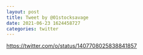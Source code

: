 ```yaml
--- 
layout: post 
title: Tweet by @01stocksavage 
date: 2021-06-23 1624458727 
categories: twitter 
--- 
```

https://twitter.com/o/status/1407708025838841857